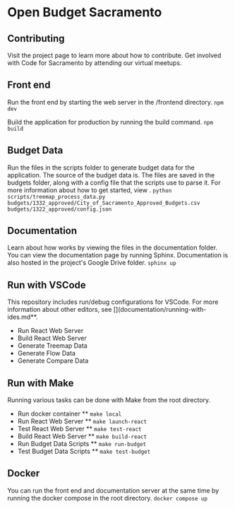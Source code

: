 # Open Budget Sacramento

## Contributing
Visit the project page to learn more about how to contribute. Get involved with Code for Sacramento by attending our virtual meetups.

## Front end
Run the front end by starting the web server in the /frontend directory.
```npm dev```

Build the application for production by running the build command.
```npm build```

## Budget Data
Run the files in the scripts folder to generate budget data for the application. The source of the budget data is. The files are saved in the budgets folder, along with a config file that the scripts use to parse it. For more information about how to get started, view [](documentation/budget-data.md).
```python scripts/treemap_process_data.py budgets/1332_approved/City_of_Sacramento_Approved_Budgets.csv budgets/1322_approved/config.json```

## Documentation
Learn about how works by viewing the files in the documentation folder. You can view the documentation page by running Sphinx. Documentation is also hosted in the project's Google Drive folder.
 ```sphinx up```

## Run with VSCode
This repository includes run/debug configurations for VSCode. For more information about other editors, see [](documentation/running-with-ides.md**.
* Run React Web Server
* Build React Web Server
* Generate Treemap Data
* Generate Flow Data
* Generate Compare Data

## Run with Make
Running various tasks can be done with Make from the root directory.
* Run docker container
** ```make local```
* Run React Web Server
** ```make launch-react```
* Test React Web Server
** ```make test-react```
* Build React Web Server
** ```make build-react```
* Run Budget Data Scripts
** ```make run-budget```
* Test Budget Data Scripts
** ```make test-budget```

## Docker
You can run the front end and documentation server at the same time by running the docker compose in the root directory.
```docker compose up```
